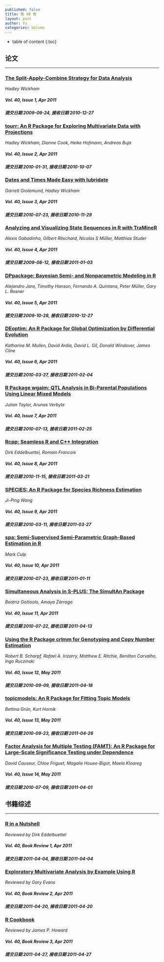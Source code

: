 ```yaml
---
published: false
title: 第 40 卷
layout: post
author: Yu
categories: Volume
---
```


* table of content
{:toc}

## 论文

***

### [The Split-Apply-Combine Strategy for Data Analysis](/jstatsoft/v40/i01.html)

*Hadley  Wickham*

##### Vol. 40, Issue 1, Apr 2011

##### 提交日期 2009-09-24, 接收日期 2010-12-27

### [tourr: An R Package for Exploring Multivariate Data with Projections](/jstatsoft/v40/i02.html)

*Hadley  Wickham, Dianne Cook, Heike Hofmann, Andreas Buja*

##### Vol. 40, Issue 2, Apr 2011

##### 提交日期 2010-01-31, 接收日期 2010-10-07

### [Dates and Times Made Easy with lubridate](/jstatsoft/v40/i03.html)

*Garrett Grolemund, Hadley  Wickham*

##### Vol. 40, Issue 3, Apr 2011

##### 提交日期 2010-07-23, 接收日期 2010-11-29

### [Analyzing and Visualizing State Sequences in R with TraMineR](/jstatsoft/v40/i04.html)

*Alexis Gabadinho, Gilbert Ritschard, Nicolas  S Müller, Matthias Studer*

##### Vol. 40, Issue 4, Apr 2011

##### 提交日期 2009-08-12, 接收日期 2011-01-03

### [DPpackage: Bayesian Semi- and Nonparametric Modeling in R](/jstatsoft/v40/i05.html)

*Alejandro Jara, Timothy Hanson, Fernando A.  Quintana, Peter Müller, Gary L. Rosner*

##### Vol. 40, Issue 5, Apr 2011

##### 提交日期 2009-10-28, 接收日期 2010-12-27

### [DEoptim: An R Package for Global Optimization by Differential Evolution](/jstatsoft/v40/i06.html)

*Katharine M. Mullen, David Ardia, David L. Gil, Donald Windover, James Cline*

##### Vol. 40, Issue 6, Apr 2011

##### 提交日期 2010-03-27, 接收日期 2011-02-04

### [R Package wgaim: QTL Analysis in Bi-Parental Populations Using Linear Mixed Models](/jstatsoft/v40/i07.html)

*Julian Taylor, Arunas Verbyla*

##### Vol. 40, Issue 7, Apr 2011

##### 提交日期 2010-07-13, 接收日期 2011-02-25

### [Rcpp: Seamless R and C++ Integration](/jstatsoft/v40/i08.html)

*Dirk Eddelbuettel, Romain Francois*

##### Vol. 40, Issue 8, Apr 2011

##### 提交日期 2010-11-15, 接收日期 2011-03-21

### [SPECIES: An R Package for Species Richness Estimation](/jstatsoft/v40/i09.html)

*Ji-Ping Wang*

##### Vol. 40, Issue 9, Apr 2011

##### 提交日期 2010-03-11, 接收日期 2011-03-27

### [spa: Semi-Supervised Semi-Parametric Graph-Based Estimation in R](/jstatsoft/v40/i10.html)

*Mark Culp*

##### Vol. 40, Issue 10, Apr 2011

##### 提交日期 2010-07-23, 接收日期 2011-01-11

### [Simultaneous Analysis in S-PLUS: The SimultAn Package](/jstatsoft/v40/i11.html)

*Beatriz Goitisolo, Amaya Zárraga*

##### Vol. 40, Issue 11, Apr 2011

##### 提交日期 2010-07-22, 接收日期 2011-04-13

### [Using the R Package crlmm for Genotyping and Copy Number Estimation](/jstatsoft/v40/i12.html)

*Robert B. Scharpf, Rafael A. Irizarry, Matthew E. Ritchie, Benilton Carvalho, Ingo Ruczinski*

##### Vol. 40, Issue 12, May 2011

##### 提交日期 2010-09-09, 接收日期 2011-04-18

### [topicmodels: An R Package for Fitting Topic Models](/jstatsoft/v40/i13.html)

*Bettina Grün, Kurt Hornik*

##### Vol. 40, Issue 13, May 2011

##### 提交日期 2010-09-23, 接收日期 2011-04-26

### [Factor Analysis for Multiple Testing (FAMT): An R Package for Large-Scale Significance Testing under Dependence](/jstatsoft/v40/i14.html)

*David Causeur, Chloe Friguet, Magalie Houee-Bigot, Maela Kloareg*

##### Vol. 40, Issue 14, May 2011

##### 提交日期 2010-07-09, 接收日期 2011-04-01

## 书籍综述

***

### [R in a Nutshell](/jstatsoft/v40/b01.html)

*Reviewed by Dirk Eddelbuettel*

##### Vol. 40, Book Review 1, Apr 2011

##### 提交日期 2011-04-04, 接收日期 2011-04-04

### [Exploratory Multivariate Analysis by Example Using R](/jstatsoft/v40/b02.html)

*Reviewed by Gary Evans*

##### Vol. 40, Book Review 2, Apr 2011

##### 提交日期 2011-04-20, 接收日期 2011-04-20

### [R Cookbook](/jstatsoft/v40/b03.html)

*Reviewed by James P. Howard*

##### Vol. 40, Book Review 3, Apr 2011

##### 提交日期 2011-04-27, 接收日期 2011-04-27

